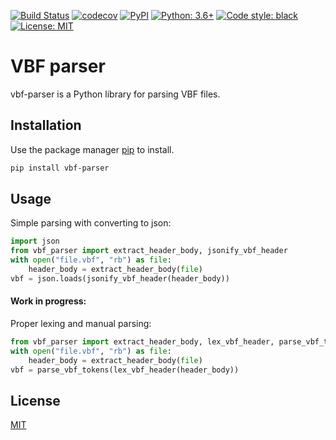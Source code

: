 [![Build Status](https://travis-ci.org/rafalslaby/vbf_parser.svg?branch=master)](https://travis-ci.org/rafalslaby/vbf_parser)
[![codecov](https://codecov.io/gh/rafalslaby/vbf_parser/branch/master/graph/badge.svg)](https://codecov.io/gh/rafalslaby/vbf_parser)
[![PyPI](https://img.shields.io/pypi/v/vbf_parser)](https://pypi.org/project/vbf-parser/)
[![Python: 3.6+](https://img.shields.io/badge/python-3.6%2B-blue)](https://img.shields.io/badge/python-3.6%2B-blue)
[![Code style: black](https://img.shields.io/badge/code%20style-black-000000.svg)](https://github.com/ambv/black)
[![License: MIT](https://img.shields.io/badge/License-MIT-yellow.svg)](https://opensource.org/licenses/MIT)
 
# VBF parser

vbf-parser is a Python library for parsing VBF files.

## Installation

Use the package manager [pip](https://pip.pypa.io/en/stable/) to install.

```bash
pip install vbf-parser
```

## Usage

Simple parsing with converting to json:

```python
import json
from vbf_parser import extract_header_body, jsonify_vbf_header
with open("file.vbf", "rb") as file:
    header_body = extract_header_body(file)
vbf = json.loads(jsonify_vbf_header(header_body))
```

#### Work in progress:
Proper lexing and manual parsing:
```python
from vbf_parser import extract_header_body, lex_vbf_header, parse_vbf_tokens
with open("file.vbf", "rb") as file:
    header_body = extract_header_body(file)
vbf = parse_vbf_tokens(lex_vbf_header(header_body))
```

## License
[MIT](https://choosealicense.com/licenses/mit/)